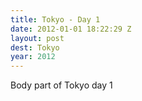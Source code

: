 ```yaml
---
title: Tokyo - Day 1
date: 2012-01-01 18:22:29 Z
layout: post
dest: Tokyo
year: 2012
---
```


Body part of Tokyo day 1